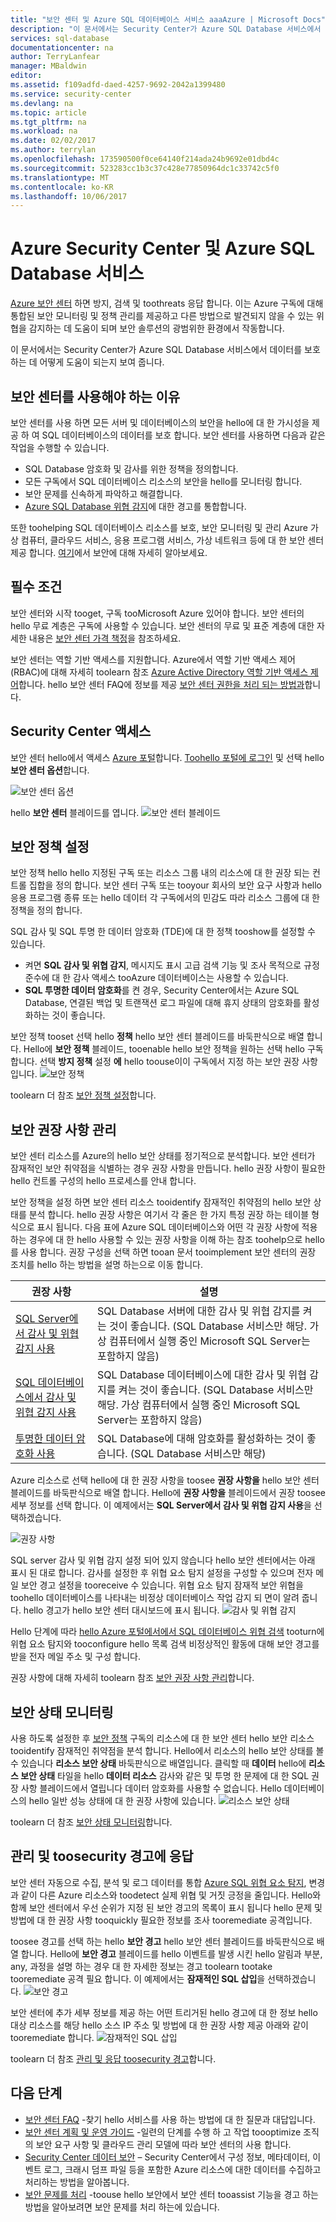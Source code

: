 ```yaml
---
title: "보안 센터 및 Azure SQL 데이터베이스 서비스 aaaAzure | Microsoft Docs"
description: "이 문서에서는 Security Center가 Azure SQL Database 서비스에서 데이터를 보호하는 데 어떻게 도움이 되는지 보여 줍니다."
services: sql-database
documentationcenter: na
author: TerryLanfear
manager: MBaldwin
editor: 
ms.assetid: f109adfd-daed-4257-9692-2042a1399480
ms.service: security-center
ms.devlang: na
ms.topic: article
ms.tgt_pltfrm: na
ms.workload: na
ms.date: 02/02/2017
ms.author: terrylan
ms.openlocfilehash: 173590500f0ce64140f214ada24b9692e01dbd4c
ms.sourcegitcommit: 523283cc1b3c37c428e77850964dc1c33742c5f0
ms.translationtype: MT
ms.contentlocale: ko-KR
ms.lasthandoff: 10/06/2017
---
```

# <a name="azure-security-center-and-azure-sql-database-service"></a>Azure Security Center 및 Azure SQL Database 서비스
[Azure 보안 센터](https://azure.microsoft.com/documentation/services/security-center/) 하면 방지, 검색 및 toothreats 응답 합니다. 이는 Azure 구독에 대해 통합된 보안 모니터링 및 정책 관리를 제공하고 다른 방법으로 발견되지 않을 수 있는 위협을 감지하는 데 도움이 되며 보안 솔루션의 광범위한 환경에서 작동합니다.

이 문서에서는 Security Center가 Azure SQL Database 서비스에서 데이터를 보호하는 데 어떻게 도움이 되는지 보여 줍니다.

## <a name="why-use-security-center"></a>보안 센터를 사용해야 하는 이유
보안 센터를 사용 하면 모든 서버 및 데이터베이스의 보안을 hello에 대 한 가시성을 제공 하 여 SQL 데이터베이스의 데이터를 보호 합니다. 보안 센터를 사용하면 다음과 같은 작업을 수행할 수 있습니다.

* SQL Database 암호화 및 감사를 위한 정책을 정의합니다.
* 모든 구독에서 SQL 데이터베이스 리소스의 보안을 hello를 모니터링 합니다.
* 보안 문제를 신속하게 파악하고 해결합니다.
* [Azure SQL Database 위협 감지](../sql-database/sql-database-threat-detection.md)에 대한 경고를 통합합니다.

또한 toohelping SQL 데이터베이스 리소스를 보호, 보안 모니터링 및 관리 Azure 가상 컴퓨터, 클라우드 서비스, 응용 프로그램 서비스, 가상 네트워크 등에 대 한 보안 센터 제공 합니다. [여기](security-center-intro.md)에서 보안에 대해 자세히 알아보세요.

## <a name="prerequisites"></a>필수 조건
보안 센터와 시작 tooget, 구독 tooMicrosoft Azure 있어야 합니다. 보안 센터의 hello 무료 계층은 구독에 사용할 수 있습니다. 보안 센터의 무료 및 표준 계층에 대한 자세한 내용은 [보안 센터 가격 책정](https://azure.microsoft.com/pricing/details/security-center/)을 참조하세요.

보안 센터는 역할 기반 액세스를 지원합니다. Azure에서 역할 기반 액세스 제어 (RBAC)에 대해 자세히 toolearn 참조 [Azure Active Directory 역할 기반 액세스 제어](../active-directory/role-based-access-control-configure.md)합니다. hello 보안 센터 FAQ에 정보를 제공 [보안 센터 권한을 처리 되는 방법과](security-center-faq.md#permissions)합니다.

## <a name="access-security-center"></a>Security Center 액세스
보안 센터 hello에서 액세스 [Azure 포털](https://azure.microsoft.com/features/azure-portal/)합니다. [Toohello 포털에 로그인](https://portal.azure.com/) 및 선택 hello **보안 센터 옵션**합니다.

![보안 센터 옵션][1]

hello **보안 센터** 블레이드를 엽니다.
![보안 센터 블레이드][2]

## <a name="set-security-policy"></a>보안 정책 설정
보안 정책 hello hello 지정된 구독 또는 리소스 그룹 내의 리소스에 대 한 권장 되는 컨트롤 집합을 정의 합니다. 보안 센터 구독 또는 tooyour 회사의 보안 요구 사항과 hello 응용 프로그램 종류 또는 hello 데이터 각 구독에서의 민감도 따라 리소스 그룹에 대 한 정책을 정의 합니다.

SQL 감사 및 SQL 투명 한 데이터 암호화 (TDE)에 대 한 정책 tooshow를 설정할 수 있습니다.

* 켜면 **SQL 감사 및 위협 감지**, 메시지도 표시 고급 검색 기능 및 조사 목적으로 규정 준수에 대 한 감사 액세스 tooAzure 데이터베이스는 사용할 수 있습니다.
* **SQL 투명한 데이터 암호화**를 켠 경우, Security Center에서는 Azure SQL Database, 연결된 백업 및 트랜잭션 로그 파일에 대해 휴지 상태의 암호화를 활성화하는 것이 좋습니다.

보안 정책 tooset 선택 hello **정책** hello 보안 센터 블레이드를 바둑판식으로 배열 합니다. Hello에 **보안 정책** 블레이드, tooenable hello 보안 정책을 원하는 선택 hello 구독 합니다. 선택 **방지 정책** 설정 **에** hello toouse이이 구독에서 지정 하는 보안 권장 사항입니다.
![보안 정책][3]

toolearn 더 참조 [보안 정책 설정](security-center-policies.md)합니다.

## <a name="manage-security-recommendation"></a>보안 권장 사항 관리
보안 센터 리소스를 Azure의 hello 보안 상태를 정기적으로 분석합니다. 보안 센터가 잠재적인 보안 취약점을 식별하는 경우 권장 사항을 만듭니다. hello 권장 사항이 필요한 hello 컨트롤 구성의 hello 프로세스를 안내 합니다.

보안 정책을 설정 하면 보안 센터 리소스 tooidentify 잠재적인 취약점의 hello 보안 상태를 분석 합니다. hello 권장 사항은 여기서 각 줄은 한 가지 특정 권장 하는 테이블 형식으로 표시 됩니다. 다음 표에 Azure SQL 데이터베이스와 어떤 각 권장 사항에 적용 하는 경우에 대 한 hello 사용할 수 있는 권장 사항을 이해 하는 참조 toohelp으로 hello를 사용 합니다. 권장 구성을 선택 하면 tooan 문서 tooimplement 보안 센터의 권장 조치를 hello 하는 방법을 설명 하는으로 이동 합니다.

| 권장 사항 | 설명 |
| --- | --- |
| [SQL Server에서 감사 및 위협 감지 사용](security-center-enable-auditing-on-sql-servers.md) |SQL Database 서버에 대한 감사 및 위협 감지를 켜는 것이 좋습니다. (SQL Database 서비스만 해당. 가상 컴퓨터에서 실행 중인 Microsoft SQL Server는 포함하지 않음) |
| [SQL 데이터베이스에서 감사 및 위협 감지 사용](security-center-enable-auditing-on-sql-databases.md) |SQL Database 데이터베이스에 대한 감사 및 위협 감지를 켜는 것이 좋습니다. (SQL Database 서비스만 해당. 가상 컴퓨터에서 실행 중인 Microsoft SQL Server는 포함하지 않음) |
| [투명한 데이터 암호화 사용](security-center-enable-transparent-data-encryption.md) |SQL Database에 대해 암호화를 활성화하는 것이 좋습니다. (SQL Database 서비스만 해당) |

Azure 리소스로 선택 hello에 대 한 권장 사항을 toosee **권장 사항을** hello 보안 센터 블레이드를 바둑판식으로 배열 합니다. Hello에 **권장 사항을** 블레이드에서 권장 toosee 세부 정보를 선택 합니다. 이 예제에서는 **SQL Server에서 감사 및 위협 감지 사용**을 선택하겠습니다.

![권장 사항][4]

SQL server 감사 및 위협 감지 설정 되어 있지 않습니다 hello 보안 센터에서는 아래 표시 된 대로 합니다. 감사를 설정한 후 위협 요소 탐지 설정을 구성할 수 있으며 전자 메일 보안 경고 설정을 tooreceive 수 있습니다. 위협 요소 탐지 잠재적 보안 위협을 toohello 데이터베이스를 나타내는 비정상 데이터베이스 작업 감지 되 면이 알려 줍니다. hello 경고가 hello 보안 센터 대시보드에 표시 됩니다.
![감사 및 위협 감지][5]

Hello 단계에 따라 [hello Azure 포털에서에서 SQL 데이터베이스 위협 검색](../sql-database/sql-database-threat-detection-portal.md) tooturn에 위협 요소 탐지와 tooconfigure hello 목록 검색 비정상적인 활동에 대해 보안 경고를 받을 전자 메일 주소 및 구성 합니다.

권장 사항에 대해 자세히 toolearn 참조 [보안 권장 사항 관리](security-center-recommendations.md)합니다.

## <a name="monitor-security-health"></a>보안 상태 모니터링
사용 하도록 설정한 후 [보안 정책](security-center-policies.md) 구독의 리소스에 대 한 보안 센터 hello 보안 리소스 tooidentify 잠재적인 취약점을 분석 합니다.  Hello에서 리소스의 hello 보안 상태를 볼 수 있습니다 **리소스 보안 상태** 바둑판식으로 배열입니다. 클릭할 때 **데이터** hello에 **리소스 보안 상태** 타일을 hello **데이터 리소스** 감사와 같은 및 투명 한 문제에 대 한 SQL 권장 사항 블레이드에서 열립니다 데이터 암호화를 사용할 수 없습니다. Hello 데이터베이스의 hello 일반 성능 상태에 대 한 권장 사항에 있습니다.
![리소스 보안 상태][6]

toolearn 더 참조 [보안 상태 모니터링](security-center-monitoring.md)합니다.

## <a name="manage-and-respond-toosecurity-alerts"></a>관리 및 toosecurity 경고에 응답
보안 센터 자동으로 수집, 분석 및 로그 데이터를 통합 [Azure SQL 위협 요소 탐지](../sql-database/sql-database-threat-detection.md), 변경과 같이 다른 Azure 리소스와 toodetect 실제 위협 및 거짓 긍정을 줄입니다. Hello와 함께 보안 센터에서 우선 순위가 지정 된 보안 경고의 목록이 표시 됩니다 hello 문제 및 방법에 대 한 권장 사항 tooquickly 필요한 정보를 조사 tooremediate 공격입니다.

toosee 경고를 선택 하는 hello **보안 경고** hello 보안 센터 블레이드를 바둑판식으로 배열 합니다. Hello에 **보안 경고** 블레이드를 hello 이벤트를 발생 시킨 hello 알림과 부분, any, 과정을 설명 하는 경우 대 한 자세한 정보는 경고 toolearn tootake tooremediate 공격 필요 합니다. 이 예제에서는 **잠재적인 SQL 삽입**을 선택하겠습니다.
![보안 경고][7]

보안 센터에 추가 세부 정보를 제공 하는 어떤 트리거된 hello 경고에 대 한 정보 hello 대상 리소스를 해당 hello 소스 IP 주소 및 방법에 대 한 권장 사항 제공 아래와 같이 tooremediate 합니다.
![잠재적인 SQL 삽입][8]

toolearn 더 참조 [관리 및 응답 toosecurity 경고](security-center-managing-and-responding-alerts.md)합니다.

## <a name="next-steps"></a>다음 단계
* [보안 센터 FAQ](security-center-faq.md) -찾기 hello 서비스를 사용 하는 방법에 대 한 질문과 대답입니다.
* [보안 센터 계획 및 운영 가이드](security-center-planning-and-operations-guide.md) -일련의 단계를 수행 하 고 작업 toooptimize 조직의 보안 요구 사항 및 클라우드 관리 모델에 따라 보안 센터의 사용 합니다.
* [Security Center 데이터 보안](security-center-data-security.md) – Security Center에서 구성 정보, 메타데이터, 이벤트 로그, 크래시 덤프 파일 등을 포함한 Azure 리소스에 대한 데이터를 수집하고 처리하는 방법을 알아봅니다.
* [보안 문제를 처리](security-center-incident.md) -toouse hello 보안에서 보안 센터 tooassist 기능을 경고 하는 방법을 알아보려면 보안 문제를 처리 하는에 있습니다.

<!--Image references-->
[1]: ./media/security-center-sql-database/security-center.png
[2]: ./media/security-center-sql-database/security-center-blade.png
[3]: ./media/security-center-sql-database/security-policy.png
[4]: ./media/security-center-sql-database/recommendation.png
[5]: ./media/security-center-sql-database/turn-on-auditing.png
[6]: ./media/security-center-sql-database/monitor-health.png
[7]: ./media/security-center-sql-database/alert.png
[8]: ./media/security-center-sql-database/sql-injection.png
